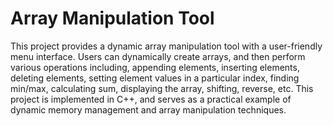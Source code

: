 # Array Manipulation Tool

This project provides a dynamic array manipulation tool with a user-friendly menu interface. Users can dynamically create arrays, and then perform various operations including, appending elements, inserting elements, deleting elements, setting element values in a particular index, finding min/max, calculating sum, displaying the array, shifting, reverse, etc. This project is implemented in C++, and serves as a practical example of dynamic memory management and array manipulation techniques. 

